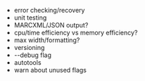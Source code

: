 * error checking/recovery
* unit testing
* MARCXML/JSON output?
* cpu/time efficiency vs memory efficiency?
* max width/formatting?
* versioning
* --debug flag
* autotools
* warn about unused flags
